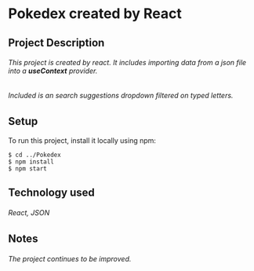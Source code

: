 # Pokedex created by React

## Project Description
###### This project is created by react. It includes importing data from a json file into a __useContext__ provider.
###### Included is an search suggestions dropdown filtered on typed letters. 

## Setup
To run this project, install it locally using npm:

```
$ cd ../Pokedex
$ npm install
$ npm start
```
## Technology used
###### React, JSON
## Notes
###### The project continues to be improved. 
